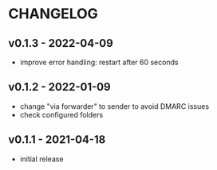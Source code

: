 # CHANGELOG

## v0.1.3 - 2022-04-09
  * improve error handling: restart after 60 seconds

## v0.1.2 - 2022-01-09
  * change "via forwarder" to sender to avoid DMARC issues
  * check configured folders

## v0.1.1 - 2021-04-18
  * initial release